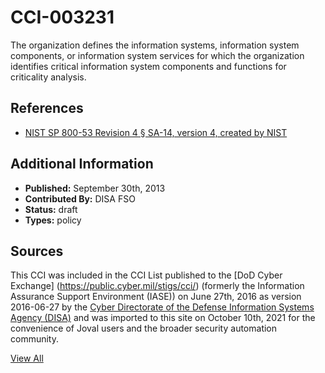 # CCI-003231

The organization defines the information systems, information system components, or information system services for which the organization identifies critical information system components and functions for criticality analysis.

## References ##

* [NIST SP 800-53 Revision 4 § SA-14, version 4, created by NIST](http://csrc.nist.gov/publications/PubsSPs.html)


## Additional Information ##

* **Published:** September 30th, 2013
* **Contributed By:** DISA FSO
* **Status:** draft
* **Types:** policy

## Sources ##

This CCI was included in the CCI List published to the [DoD Cyber Exchange]
(https://public.cyber.mil/stigs/cci/) (formerly the Information Assurance Support Environment
(IASE)) on June 27th, 2016 as version 2016-06-27 by the [Cyber Directorate of the Defense 
Information Systems Agency (DISA)](https://public.cyber.mil/about-cyber/) and was imported to 
this site on October 10th, 2021 for the convenience of Joval users and the broader security automation community.

[View All](../README.md)
